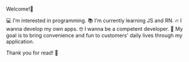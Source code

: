 Welcome!🤗

💻 I’m interested in programming.
📚 I’m currently learning JS and RN.
🔥 I wanna develop my own apps.
🤓 I wanna be a competent developer.
🌈 My goal is to bring convenience and fun to customers' daily lives through my application.

Thank you for read! 🙏

<!---
devHuni/devHuni is a ✨ special ✨ repository because its `README.md` (this file) appears on your GitHub profile.
You can click the Preview link to take a look at your changes.
--->
